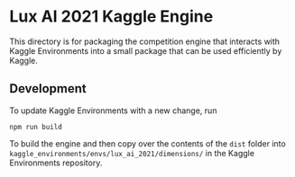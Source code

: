 # Lux AI 2021 Kaggle Engine

This directory is for packaging the competition engine that interacts with Kaggle Environments into a small package that can be used efficiently by Kaggle.

## Development

To update Kaggle Environments with a new change, run 

```
npm run build
```

To build the engine and then copy over the contents of the `dist` folder into `kaggle_environments/envs/lux_ai_2021/dimensions/` in the Kaggle Environments repository.